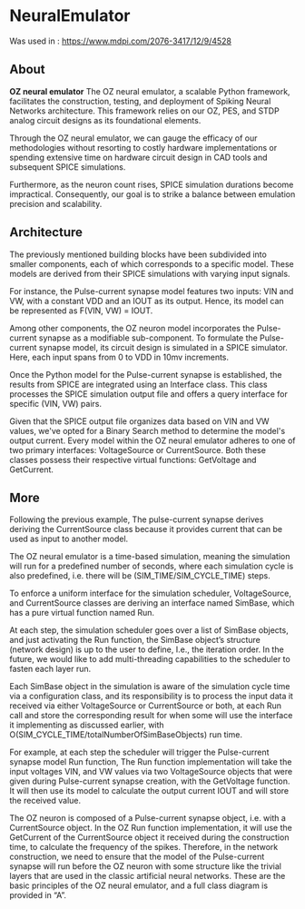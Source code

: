 # NeuralEmulator
Was used in :
https://www.mdpi.com/2076-3417/12/9/4528
## About
**OZ neural emulator**
The OZ neural emulator, a scalable Python framework, facilitates the construction, testing, and deployment of Spiking Neural Networks architecture. This framework relies on our OZ, PES, and STDP analog circuit designs as its foundational elements.

Through the OZ neural emulator, we can gauge the efficacy of our methodologies without resorting to costly hardware implementations or spending extensive time on hardware circuit design in CAD tools and subsequent SPICE simulations.

Furthermore, as the neuron count rises, SPICE simulation durations become impractical. Consequently, our goal is to strike a balance between emulation precision and scalability.

## Architecture

The previously mentioned building blocks have been subdivided into smaller components, each of which corresponds to a specific model. These models are derived from their SPICE simulations with varying input signals.

For instance, the Pulse-current synapse model features two inputs: VIN and VW, with a constant VDD and an IOUT as its output. Hence, its model can be represented as F(VIN, VW) = IOUT.

Among other components, the OZ neuron model incorporates the Pulse-current synapse as a modifiable sub-component. To formulate the Pulse-current synapse model, its circuit design is simulated in a SPICE simulator. Here, each input spans from 0 to VDD in 10mv increments.

Once the Python model for the Pulse-current synapse is established, the results from SPICE are integrated using an Interface class. This class processes the SPICE simulation output file and offers a query interface for specific (VIN, VW) pairs.

Given that the SPICE output file organizes data based on VIN and VW values, we've opted for a Binary Search method to determine the model's output current. Every model within the OZ neural emulator adheres to one of two primary interfaces: VoltageSource or CurrentSource. Both these classes possess their respective virtual functions: GetVoltage and GetCurrent.

## More
Following the previous example,
The pulse-current synapse derives deriving the CurrentSource class because it provides current that can be used as input to another model.

The OZ neural emulator is a time-based simulation, meaning the simulation will run for a predefined number of seconds, where each simulation cycle is also predefined, i.e. there will be (SIM_TIME/SIM_CYCLE_TIME) steps.

To enforce a uniform interface for the simulation scheduler, VoltageSource, and CurrentSource classes are deriving an interface named SimBase, which has a pure virtual function named Run.

At each step, the simulation scheduler goes over a list of SimBase objects, and just activating the Run function, the SimBase object’s structure (network design) is up to the user to define, I.e., the iteration order. In the future, we would like to add multi-threading capabilities to the scheduler to fasten each layer run.

Each SimBase object in the simulation is aware of the simulation cycle time via a configuration class, and its responsibility is to process the input data it received via either VoltageSource or CurrentSource or both, at each Run call and store the corresponding result for when some will use the interface it implementing as discussed earlier, with O(SIM_CYCLE_TIME/totalNumberOfSimBaseObjects) run time.

For example, at each step the scheduler will trigger the Pulse-current synapse model Run function, The Run function implementation will take the input voltages VIN, and VW values via two VoltageSource objects that were given during Pulse-current synapse creation, with the GetVoltage function. It will then use its model to calculate the output current IOUT and will store the received value.

The OZ neuron is composed of a Pulse-current synapse object, i.e. with a CurrentSource object. In the OZ Run function implementation, it will use the GetCurrent of the CurrentSource object it received during the construction time, to calculate the frequency of the spikes. Therefore, in the network construction, we need to ensure that the model of the Pulse-current synapse will run before the OZ neuron with some structure like the trivial layers that are used in the classic artificial neural networks. These are the basic principles of the OZ neural emulator, 
and a full class diagram is provided in “A”.


